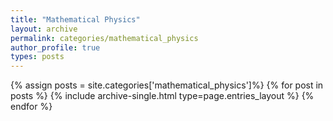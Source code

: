 ```yaml
---
title: "Mathematical Physics"
layout: archive
permalink: categories/mathematical_physics
author_profile: true
types: posts
---
```


{% assign posts = site.categories['mathematical_physics']%}
{% for post in posts %}
  {% include archive-single.html type=page.entries_layout %}
{% endfor %}
